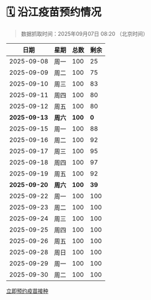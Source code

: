 # 🗓️ 沿江疫苗预约情况

> 数据抓取时间：2025年09月07日 08:20 （北京时间）

| 日期 | 星期 | 总数 | 剩余 |
|------|------|------|------|
| 2025-09-08 | 周一 | 100 | 25 |
| 2025-09-09 | 周二 | 100 | 75 |
| 2025-09-10 | 周三 | 100 | 83 |
| 2025-09-11 | 周四 | 100 | 80 |
| 2025-09-12 | 周五 | 100 | 80 |
| **2025-09-13** | **周六** | **100** | **0** |
| 2025-09-15 | 周一 | 100 | 88 |
| 2025-09-16 | 周二 | 100 | 92 |
| 2025-09-17 | 周三 | 100 | 95 |
| 2025-09-18 | 周四 | 100 | 97 |
| 2025-09-19 | 周五 | 100 | 92 |
| **2025-09-20** | **周六** | **100** | **39** |
| 2025-09-22 | 周一 | 100 | 100 |
| 2025-09-23 | 周二 | 100 | 100 |
| 2025-09-24 | 周三 | 100 | 100 |
| 2025-09-25 | 周四 | 100 | 100 |
| 2025-09-26 | 周五 | 100 | 100 |
| 2025-09-28 | 周日 | 100 | 100 |
| 2025-09-29 | 周一 | 100 | 100 |
| 2025-09-30 | 周二 | 100 | 100 |


<div class="button-container">
<a class="btn" href="http://yfzweb.ishequ.net/#/login" target="_blank">立即预约疫苗接种</a>
</div>
